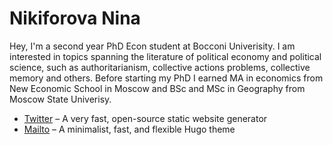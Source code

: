 # Nikiforova Nina

Hey,  I'm a second year PhD Econ student at Bocconi Univerisity. I am interested in topics spanning the literature of political economy and political science, such as authoritarianism, collective actions problems, collective memory and others. Before starting my PhD I earned MA in economics from New Economic School in Moscow and BSc and MSc in Geography from Moscow State Univerisy.


+ [Twitter](https://twitter.com/nikiforovannina) – A very fast, open-source static website generator 
+ [Mailto](mailto:nina.nikiforova@phd.unibocconi.it) – A minimalist, fast, and flexible Hugo theme
